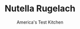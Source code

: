 ---
layout: ../../layouts/MarkdownPostLayout.astro
title: Nutella Rugelach
author: America's Test Kitchen
pubDate: 2023-03-15
description: "These little roll-up cookies hold treasures inside."
image_url: https://res.cloudinary.com/hksqkdlah/image/upload/ar_1:1,c_fill,dpr_2.0,f_auto,fl_lossy.progressive.strip_profile,g_faces:auto,q_auto:low,w_344/SFS_Rugelach-13_tx89tm
tags: ["Desserts or Baked Goods","Chocolate","Cookies","Holiday"]
calories: 3850
protein: 6
carbohydrates: 44
fats: 
fiber: 2
ingredients: ["1 1/2 cups (7½ ounces), all-purpose flour","1/4 cup (1¾ ounces), granulated sugar","1/4 teaspoon, table salt","6 ounces, cream cheese, cut into 3 pieces and chilled","10 tablespoons, unsalted butter, cut into 1⁄2-inch pieces and chilled","1/4 cup, sour cream","2/3 cup, Nutella, divided","1 , large egg, beaten with 1 tablespoon water","1 tablespoon, demerara sugar"]
serves: 8
time: "1¾ hours, plus 1 hour 20 minutes chilling and cooling"
instructions: ["Process flour, granulated sugar, and salt in food processor until combined, about 3 seconds. Add cream cheese and pulse until large, irregularly sized chunks of cream cheese form with some small pieces interspersed throughout, about 5 pulses. Scatter butter over top and pulse until butter is size of large peas, 5 to 7 pulses.","Add sour cream and process until dough forms little clumps that hold together when pinched with your fingers (dough will look crumbly), about 10 seconds.","Transfer dough to clean counter and knead briefly until dough just comes together, about 3 turns. Divide dough in half (each piece should weigh about 11 ounces) and form each piece into 4-inch disk. Wrap disks individually with plastic wrap and refrigerate for at least 1 hour or up to 2 days.","Adjust oven rack to middle position and heat oven to 375 degrees. Line baking sheet with parchment paper. Roll 1 dough disk into 12-inch circle on lightly floured counter. Using offset spatula, spread ⅓ cup Nutella evenly over entire surface of circle. Using pizza wheel or sharp knife, cut through center of circle to form 16 equal wedges. Starting at wide edge of each wedge, roll dough toward point and transfer to prepared sheet, seam side down.","Wipe counter clean, dust counter with additional flour, and repeat with remaining dough disk and remaining ⅓ cup Nutella. Arrange rugelach in 8 rows of four on sheet.","Working with few rugelach at a time, brush tops with egg wash, then sprinkle with demerara sugar. Bake until golden brown, 30 to 35 minutes. Let cookies cool completely on sheet, about 20 minutes. Serve."]
nutrition: ["182 mg Potassium","113 mg Phosphorus","68 mg Calcium","2 mg Iron","25 mg Magnesium","175 mg Sodium","31 g Fat","1 mg Niacin (B3)","6 g Monounsaturated","1 g Polyunsaturated","88 mg Cholesterol","21 g Saturated","2 g Fiber","40 µg Folic acid","17 µg Folate (food)","21 g Sugars","2 µg Vitamin K","28 g Water","44 g Carbs","87 µg Folate equivalent (total)","6 g Protein","1 mg Vitamin E","222 µg Vitamin A","481 kcal Energy","20 g Sugars, added","3850 calories"]
notes: "The demerara sugar adds a nice crunch to these rugelach, but they are still great without it. If you have packets of Sugar in the Raw at home, you can use those in place of the demerara. When brushing the rugelach with the egg wash, brush only a few cookies at a time and then sprinkle them with the demerara sugar immediately. If you brush the egg wash onto all the rugelach at once, it will begin to dry by the time you get to the last rugelach, and the sugar won’t stick."
---